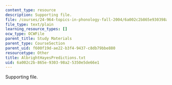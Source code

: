 ```yaml
---
content_type: resource
description: Supporting file.
file: /courses/24-964-topics-in-phonology-fall-2004/6a002c2b865e930398a25350e5de66e1_AlbrightHayesPredictions.txt
file_type: text/plain
learning_resource_types: []
ocw_type: OCWFile
parent_title: Study Materials
parent_type: CourseSection
parent_uid: f600f19d-ae22-b3f4-9437-c8db79bbe880
resourcetype: Other
title: AlbrightHayesPredictions.txt
uid: 6a002c2b-865e-9303-98a2-5350e5de66e1
---
```

Supporting file.

